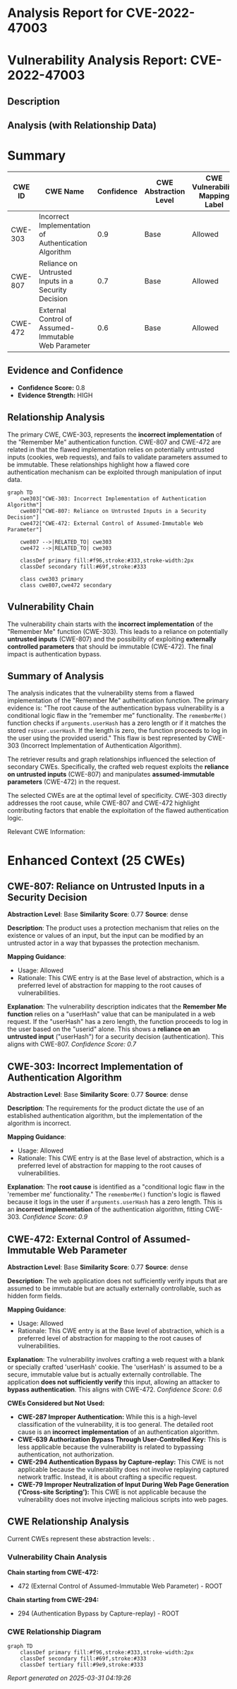 # Analysis Report for CVE-2022-47003

# Vulnerability Analysis Report: CVE-2022-47003

## Description



## Analysis (with Relationship Data)

# Summary
| CWE ID | CWE Name | Confidence | CWE Abstraction Level | CWE Vulnerability Mapping Label | CWE-Vulnerability Mapping Notes |
|---|---|---|---|---|---|
| CWE-303 | Incorrect Implementation of Authentication Algorithm | 0.9 | Base | Allowed | Primary CWE |
| CWE-807 | Reliance on Untrusted Inputs in a Security Decision | 0.7 | Base | Allowed | Secondary CWE |
| CWE-472 | External Control of Assumed-Immutable Web Parameter | 0.6 | Base | Allowed | Secondary CWE |

## Evidence and Confidence

*   **Confidence Score:** 0.8
*   **Evidence Strength:** HIGH

## Relationship Analysis
The primary CWE, CWE-303, represents the **incorrect implementation** of the "Remember Me" authentication function. CWE-807 and CWE-472 are related in that the flawed implementation relies on potentially untrusted inputs (cookies, web requests), and fails to validate parameters assumed to be immutable. These relationships highlight how a flawed core authentication mechanism can be exploited through manipulation of input data.

```mermaid
graph TD
    cwe303["CWE-303: Incorrect Implementation of Authentication Algorithm"]
    cwe807["CWE-807: Reliance on Untrusted Inputs in a Security Decision"]
    cwe472["CWE-472: External Control of Assumed-Immutable Web Parameter"]
    
    cwe807 -->|RELATED_TO| cwe303
    cwe472 -->|RELATED_TO| cwe303
    
    classDef primary fill:#f96,stroke:#333,stroke-width:2px
    classDef secondary fill:#69f,stroke:#333
    
    class cwe303 primary
    class cwe807,cwe472 secondary
```

## Vulnerability Chain
The vulnerability chain starts with the **incorrect implementation** of the "Remember Me" function (CWE-303). This leads to a reliance on potentially **untrusted inputs** (CWE-807) and the possibility of exploiting **externally controlled parameters** that should be immutable (CWE-472). The final impact is authentication bypass.

## Summary of Analysis
The analysis indicates that the vulnerability stems from a flawed implementation of the "Remember Me" authentication function. The primary evidence is: "The root cause of the authentication bypass vulnerability is a conditional logic flaw in the “remember me” functionality. The `rememberMe()` function checks if `arguments.userHash` has a zero length or if it matches the stored `rsUser.userHash`. If the length is zero, the function proceeds to log in the user using the provided userid." This flaw is best represented by CWE-303 (Incorrect Implementation of Authentication Algorithm).

The retriever results and graph relationships influenced the selection of secondary CWEs. Specifically, the crafted web request exploits the **reliance on untrusted inputs** (CWE-807) and manipulates **assumed-immutable parameters** (CWE-472) in the request.

The selected CWEs are at the optimal level of specificity. CWE-303 directly addresses the root cause, while CWE-807 and CWE-472 highlight contributing factors that enable the exploitation of the flawed authentication logic.

Relevant CWE Information:

# Enhanced Context (25 CWEs)

## CWE-807: Reliance on Untrusted Inputs in a Security Decision
**Abstraction Level**: Base
**Similarity Score**: 0.77
**Source**: dense

**Description**:
The product uses a protection mechanism that relies on the existence or values of an input, but the input can be modified by an untrusted actor in a way that bypasses the protection mechanism.

**Mapping Guidance**:
- Usage: Allowed
- Rationale: This CWE entry is at the Base level of abstraction, which is a preferred level of abstraction for mapping to the root causes of vulnerabilities.

**Explanation**: The vulnerability description indicates that the **Remember Me function** relies on a "userHash" value that can be manipulated in a web request. If the "userHash" has a zero length, the function proceeds to log in the user based on the "userid" alone. This shows a **reliance on an untrusted input** ("userHash") for a security decision (authentication). This aligns with CWE-807.
*Confidence Score: 0.7*

## CWE-303: Incorrect Implementation of Authentication Algorithm
**Abstraction Level**: Base
**Similarity Score**: 0.77
**Source**: dense

**Description**:
The requirements for the product dictate the use of an established authentication algorithm, but the implementation of the algorithm is incorrect.

**Mapping Guidance**:
- Usage: Allowed
- Rationale: This CWE entry is at the Base level of abstraction, which is a preferred level of abstraction for mapping to the root causes of vulnerabilities.

**Explanation**: The **root cause** is identified as a "conditional logic flaw in the 'remember me' functionality." The `rememberMe()` function's logic is flawed because it logs in the user if `arguments.userHash` has a zero length. This is an **incorrect implementation** of the authentication algorithm, fitting CWE-303.
*Confidence Score: 0.9*

## CWE-472: External Control of Assumed-Immutable Web Parameter
**Abstraction Level**: Base
**Similarity Score**: 0.77
**Source**: dense

**Description**:
The web application does not sufficiently verify inputs that are assumed to be immutable but are actually externally controllable, such as hidden form fields.

**Mapping Guidance**:
- Usage: Allowed
- Rationale: This CWE entry is at the Base level of abstraction, which is a preferred level of abstraction for mapping to the root causes of vulnerabilities.

**Explanation**: The vulnerability involves crafting a web request with a blank or specially crafted 'userHash' cookie. The 'userHash' is assumed to be a secure, immutable value but is actually externally controllable. The application **does not sufficiently verify** this input, allowing an attacker to **bypass authentication**. This aligns with CWE-472.
*Confidence Score: 0.6*

**CWEs Considered but Not Used:**

*   **CWE-287 Improper Authentication:** While this is a high-level classification of the vulnerability, it is too general. The detailed root cause is an **incorrect implementation** of an authentication algorithm.
*   **CWE-639 Authorization Bypass Through User-Controlled Key:** This is less applicable because the vulnerability is related to bypassing authentication, not authorization.
*   **CWE-294 Authentication Bypass by Capture-replay:** This CWE is not applicable because the vulnerability does not involve replaying captured network traffic. Instead, it is about crafting a specific request.
*   **CWE-79 Improper Neutralization of Input During Web Page Generation ('Cross-site Scripting'):** This CWE is not applicable because the vulnerability does not involve injecting malicious scripts into web pages.


## CWE Relationship Analysis

Current CWEs represent these abstraction levels: .


### Vulnerability Chain Analysis

**Chain starting from CWE-472:**
- 472 (External Control of Assumed-Immutable Web Parameter) - ROOT


**Chain starting from CWE-294:**
- 294 (Authentication Bypass by Capture-replay) - ROOT



### CWE Relationship Diagram

```mermaid
graph TD
    classDef primary fill:#f96,stroke:#333,stroke-width:2px
    classDef secondary fill:#69f,stroke:#333
    classDef tertiary fill:#9e9,stroke:#333
```



*Report generated on 2025-03-31 04:19:26*
